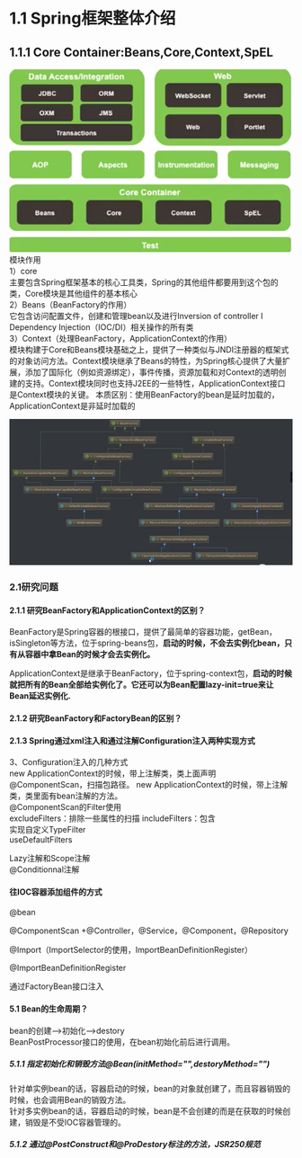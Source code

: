 
# 1.1 Spring框架整体介绍

## 1.1.1 Core Container:Beans,Core,Context,SpEL  

![Image](../images/1646534416(1).jpg)
模块作用  
1）core  
主要包含Spring框架基本的核心工具类，Spring的其他组件都要用到这个包的类，Core模块是其他组件的基本核心  
2）Beans（BeanFactory的作用）  
它包含访问配置文件，创建和管理bean以及进行Inversion of controller I Dependency Injection（IOC/DI）相关操作的所有类  
3）Context（处理BeanFactory，ApplicationContext的作用）  
模块构建于Core和Beans模块基础之上，提供了一种类似与JNDI注册器的框架式的对象访问方法。Context模块继承了Beans的特性，为Spring核心提供了大量扩展，添加了国际化（例如资源绑定），事件传播，资源加载和对Context的透明创建的支持。Context模块同时也支持J2EE的一些特性，ApplicationContext接口是Context模块的关键。
本质区别：使用BeanFactory的bean是延时加载的，ApplicationContext是非延时加载的  

![Image](../images/1646535354(1).jpg)  

### 2.1研究问题

#### 2.1.1 研究BeanFactory和ApplicationContext的区别？  

BeanFactory是Spring容器的根接口，提供了最简单的容器功能，getBean，isSingleton等方法，位于spring-beans包，**启动的时候，不会去实例化bean，只有从容器中拿Bean的时候才会去实例化。**  

ApplicationContext是继承于BeanFactory，位于spring-context包，**启动的时候就把所有的Bean全部给实例化了。它还可以为Bean配置lazy-init=true来让Bean延迟实例化.**

#### 2.1.2 研究BeanFactory和FactoryBean的区别？  

#### 2.1.3 Spring通过xml注入和通过注解Configuration注入两种实现方式  
  
3、Configuration注入的几种方式  
new ApplicationContext的时候，带上注解类，类上面声明@ComponentScan，扫描包路径。
new ApplicationContext的时候，带上注解类，类里面有bean注解的方法。  
@ComponentScan的Filter使用  
excludeFilters：排除一些属性的扫描
includeFilters：包含  
实现自定义TypeFilter  
useDefaultFilters

Lazy注解和Scope注解  
@Conditionnal注解  

#### 往IOC容器添加组件的方式  

@bean  

@ComponentScan +@Controller，@Service，@Component，@Repository  

@Import（ImportSelector的使用，ImportBeanDefinitionRegister）

@ImportBeanDefinitionRegister  

通过FactoryBean接口注入  

#### 5.1 Bean的生命周期？  

bean的创建-->初始化-->destory  
BeanPostProcessor接口的使用，在bean初始化前后进行调用。  

##### 5.1.1 指定初始化和销毁方法@Bean(initMethod="",destoryMethod="")  

针对单实例bean的话，容器启动的时候，bean的对象就创建了，而且容器销毁的时候，也会调用Bean的销毁方法。  
针对多实例bean的话，容器启动的时候，bean是不会创建的而是在获取的时候创建，销毁是不受IOC容器管理的。  

##### 5.1.2 通过@PostConstruct和@ProDestory标注的方法，JSR250规范
